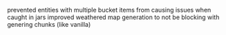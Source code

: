 prevented entities with multiple bucket items from causing issues when caught in jars
improved weathered map generation to not be blocking with genering chunks (like vanilla)